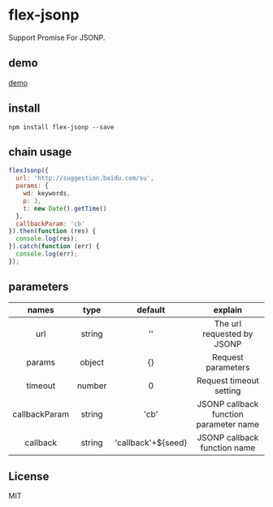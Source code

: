 # flex-jsonp
Support Promise For JSONP.

## demo
[demo](https://checkson.github.io/flex-jsonp/demo/demo.html)

## install
```
npm install flex-jsonp --save
```

## chain usage
```javascript   
flexJsonp({
  url: 'http://suggestion.baidu.com/su',
  params: {
    wd: keywords,
    p: 3,
    t: new Date().getTime()
  },
  callbackParam: 'cb'
}).then(function (res) {
  console.log(res);
}).catch(function (err) {
  console.log(err);
});
```

## parameters
names | type | default | explain
:---:|:---:|:---:|:---:
url | string | '' | The url requested by JSONP
params | object | {} | Request parameters
timeout | number | 0 | Request timeout setting
callbackParam | string | 'cb' | JSONP callback function parameter name
callback | string | 'callback'+${seed} |  JSONP callback function name

## License
MIT
